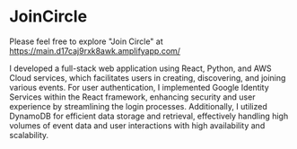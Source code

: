 # JoinCircle

Please feel free to explore "Join Circle" at  https://main.d17caj9rxk8awk.amplifyapp.com/

I developed a full-stack web application using React, Python, and AWS Cloud services, which facilitates users in creating, discovering, and joining various events.
For user authentication, I implemented Google Identity Services within the React framework, enhancing security and user experience by streamlining the login processes.
Additionally, I utilized DynamoDB for efficient data storage and retrieval, effectively handling high volumes of event data and user interactions with high availability and scalability.
